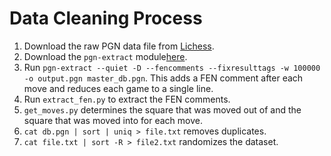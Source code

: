 # Data Cleaning Process
1. Download the raw PGN data file from <a href="https://database.lichess.org">Lichess</a>.
2. Download the `pgn-extract` module<a href="https://www.cs.kent.ac.uk/people/staff/djb/pgn-extract/">here</a>.
3. Run `pgn-extract --quiet -D --fencomments --fixresulttags -w 100000 -o output.pgn master_db.pgn`. This adds a FEN comment after each move and reduces each game to a single line. 
4. Run `extract_fen.py` to extract the FEN comments. 
5. `get_moves.py` determines the square that was moved out of and the square that was moved into for each move. 
6. `cat db.pgn | sort | uniq > file.txt` removes duplicates.
7. `cat file.txt | sort -R > file2.txt` randomizes the dataset.

